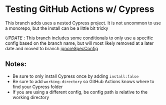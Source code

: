 # Testing GitHub Actions w/ Cypress

This branch adds uses a nested Cypress project. It is not uncommon to use a monorepo, but the install can be a little bit tricky

*_UPDATE_* : This branch includes some conditionals to only use a specific config based on the branch name, but will most likely removed at a later date and moved to branch [ignoreSpecConfig](https://github.com/conversaShawn/github-actions/tree/ignoreSpecConfig)

## Notes:
- Be sure to only install Cypress once by adding `install:false`
- Be sure to add `working-directory` so GitHub Actions knows where to find your Cypress folder
- If you are using a different config, be config path is relative to the working directory